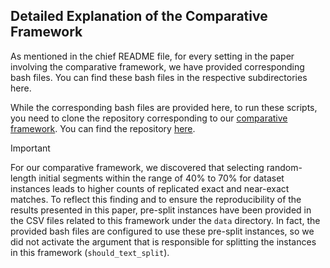 ## Detailed Explanation of the Comparative Framework

As mentioned in the chief README file, for every setting in the paper involving the comparative framework, we have provided corresponding bash files. You can find these bash files in the respective subdirectories here.

While the corresponding bash files are provided here, to run these scripts, you need to clone the repository corresponding to our [comparative framework](https://arxiv.org/abs/2311.06233). You can find the repository [here](https://github.com/shahriargolchin/time-travel-in-llms/tree/main).

> [!IMPORTANT]
> For our comparative framework, we discovered that selecting random-length initial segments within the range of 40% to 70% for dataset instances leads to higher counts of replicated exact and near-exact matches. To reflect this finding and to ensure the reproducibility of the results presented in this paper, pre-split instances have been provided in the CSV files related to this framework under the `data` directory. In fact, the provided bash files are configured to use these pre-split instances, so we did not activate the argument that is responsible for splitting the instances in this framework (`should_text_split`).
